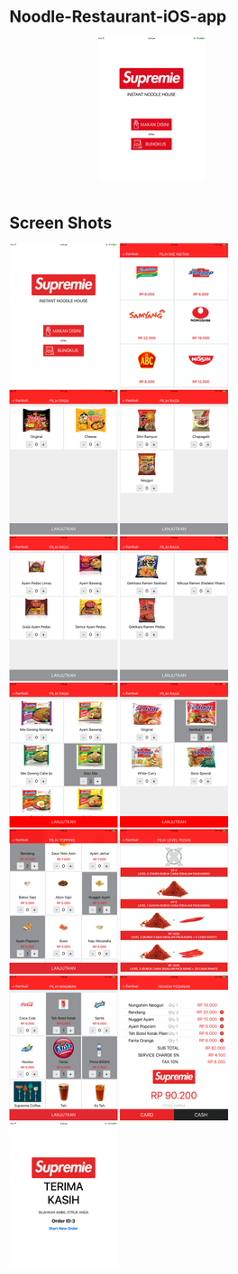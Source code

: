 # Noodle-Restaurant-iOS-app

<b align="center">
<div style="text-align:center">
<img src="https://github.com/jigar007/Noodle-Restaurant-iOS-app/blob/master/Final_Screenshots/all.gif" width="192" height="256" align="middle">
</div>
</b>
<br>

# Screen Shots

<img src="https://github.com/jigar007/Noodle-Restaurant-iOS-app/blob/master/Final_Screenshots/1.PNG" width="192" height="256">    <img src="https://github.com/jigar007/Noodle-Restaurant-iOS-app/blob/master/Final_Screenshots/2.PNG" width="192" height="256">   <img src="https://github.com/jigar007/Noodle-Restaurant-iOS-app/blob/master/Final_Screenshots/3.PNG" width="192" height="256">    <img src="https://github.com/jigar007/Noodle-Restaurant-iOS-app/blob/master/Final_Screenshots/4.PNG" width="192" height="256">   <img src="https://github.com/jigar007/Noodle-Restaurant-iOS-app/blob/master/Final_Screenshots/5.PNG" width="192" height="256">    <img src="https://github.com/jigar007/Noodle-Restaurant-iOS-app/blob/master/Final_Screenshots/6.PNG" width="192" height="256">    <img src="https://github.com/jigar007/Noodle-Restaurant-iOS-app/blob/master/Final_Screenshots/7.PNG" width="192" height="256">    <img src="https://github.com/jigar007/Noodle-Restaurant-iOS-app/blob/master/Final_Screenshots/8.PNG" width="192" height="256">    <img src="https://github.com/jigar007/Noodle-Restaurant-iOS-app/blob/master/Final_Screenshots/9.PNG" width="192" height="256">    <img src="https://github.com/jigar007/Noodle-Restaurant-iOS-app/blob/master/Final_Screenshots/10.PNG" width="192" height="256">   <img src="https://github.com/jigar007/Noodle-Restaurant-iOS-app/blob/master/Final_Screenshots/11.PNG" width="192" height="256">   <img src="https://github.com/jigar007/Noodle-Restaurant-iOS-app/blob/master/Final_Screenshots/12.PNG" width="192" height="256"><img src="https://github.com/jigar007/Noodle-Restaurant-iOS-app/blob/master/Final_Screenshots/13.PNG" width="192" height="256">

